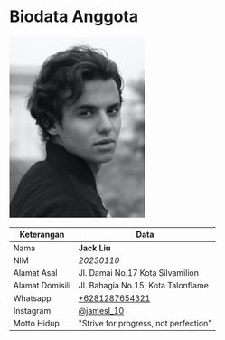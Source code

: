 # Biodata Anggota

![Foto](./20230110_foto.png)

| Keterangan      | Data |
| --------------- | ---- |
| Nama            | **Jack Liu** |
| NIM             | *20230110* |
| Alamat Asal     | Jl. Damai No.17 Kota Silvamilion |
| Alamat Domisili | Jl. Bahagia No.15, Kota Talonflame |
| Whatsapp        | [+6281287654321](https://wa.me/+6281287654321) |
| Instagram       | [@jamesl_10](https://instagram.com/jamesl_10) |
| Motto Hidup     | "Strive for progress, not perfection" |
